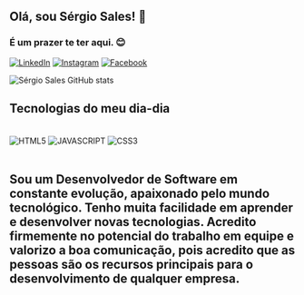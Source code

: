 

## Olá, sou Sérgio Sales! 👋
### É um prazer te ter aqui. 😊


[![LinkedIn](https://img.shields.io/badge/LinkedIn-0077B5?style=for-the-badge&logo=linkedin&logoColor=white)](https://www.linkedin.com/in/s%C3%A9rgio-sales-635a29229/)
[![Instagram](https://img.shields.io/badge/Instagram-E4405F?style=for-the-badge&logo=instagram&logoColor=white)](https://www.instagram.com/salesjr21/)
[![Facebook](https://img.shields.io/badge/Facebook-1877F2?style=for-the-badge&logo=facebook&logoColor=white)](https://www.facebook.com/salesjr2014)


![Sérgio Sales GitHub stats](https://github-readme-stats.vercel.app/api?username=SALESJR21&show_icons=true&theme=gruvbox)

## Tecnologias do meu dia-dia

<div style="display: inline_block"><br/>

<img align="center" alt="HTML5" src="https://img.shields.io/badge/HTML-239120?style=for-the-badge&logo=html5&logoColor=white"/>
<img align="center" alt="JAVASCRIPT" src="https://img.shields.io/badge/JavaScript-F7DF1E?style=for-the-badge&logo=javascript&logoColor=black"/>
<img align="center" alt="CSS3" src="https://img.shields.io/badge/CSS3-1572B6?style=for-the-badge&logo=css3&logoColor=white"/>

</div><br/>


## Sou um Desenvolvedor de Software em constante evolução, apaixonado pelo mundo tecnológico. Tenho muita facilidade em aprender e desenvolver novas tecnologias. Acredito firmemente no potencial do trabalho em equipe e valorizo a boa comunicação, pois acredito que as pessoas são os recursos principais para o desenvolvimento de qualquer empresa.
